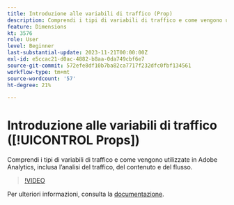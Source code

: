 ```yaml
---
title: Introduzione alle variabili di traffico (Prop)
description: Comprendi i tipi di variabili di traffico e come vengono utilizzati in Adobe Analytics.
feature: Dimensions
kt: 3576
role: User
level: Beginner
last-substantial-update: 2023-11-21T00:00:00Z
exl-id: e5ccac21-d0ac-4882-b8aa-0da749cbf6e7
source-git-commit: 572efe8df10b7ba82ca7717f232dfc0fbf134561
workflow-type: tm+mt
source-wordcount: '57'
ht-degree: 21%

---
```


# Introduzione alle variabili di traffico ([!UICONTROL Props])

Comprendi i tipi di variabili di traffico e come vengono utilizzate in Adobe Analytics, inclusa l’analisi del traffico, del contenuto e del flusso.

>[!VIDEO](https://video.tv.adobe.com/v/28767/?quality=12&learn=on)

Per ulteriori informazioni, consulta la [documentazione](https://experienceleague.adobe.com/docs/analytics/components/dimensions/prop.html).
